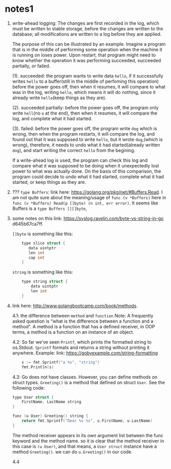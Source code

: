 # notes1

1. write-ahead logging: The changes are first recorded in the log, which must be written to stable storage, before the changes are written to the database; all modifications are written to a log before they are applied.


    The purpose of this can be illustrated by an example. Imagine a program that is in the middle of performing some operation when the machine it is running on loses power. Upon restart, that program might need to know whether the operation it was performing succeeded, succeeded partially, or failed.
    
    (1). succeeded: the program wants to write data ```hello```, if it successfully writes ```hello``` to a buffer(still in the middle of perfoming this operation) before the power goes off, then when it resumes, it will compare to what was in the log, writing ```hello```, which means it will do nothing, since it already write ```hello```(keep things as they are).
    
    (2). succeeded partially: before the power goes off, the program only write ```hell```(no ```o``` at the end), then when it resumes, it will compare the log, and complete what it had started.
    
    (3). failed: before the power goes off, the program write ```dog``` which is wrong, then when the program restarts, it will compare the log, and found out that it was supposed to write ```hello```, but it wrote ```dog```,(which is wrong), therefore, it needs to undo what it had started(already written ```dog```), and start writing the correct ```hello``` from the begining. 
    
    If a write-ahead log is used, the program can check this log and compare what it was supposed to be doing when it unexpectedly lost power to what was actually done. On the basis of this comparison, the program could decide to undo what it had started, complete what it had started, or keep things as they are.
    
2. ??? ```type Buffers```: link here: https://golang.org/pkg/net/#Buffers.Read. I am not quite sure about the meaning/usage of ```func (v *Buffers)``` here in ```func (v *Buffers) Read(p []byte) (n int, err error)```. It seems like Buffers is a ```type Buffers [][]byte```, 

3. some notes on this link: https://syslog.ravelin.com/byte-vs-string-in-go d645b67ca7ff. 

    ```[]byte``` is something like this:
    
    ```c
        type slice struct {
           data uintptr
           len int
           cap int
        }
    ```
    ```string``` is something like this:
    ```c
        type string struct {
            data uintptr
            len int
        }
    ```



4. link here: http://www.golangbootcamp.com/book/methods.

    4.1: the difference between ```method``` and ```function```
    Note: A frequently asked question is “what is the difference between a function and a method”. A method is a function that has a defined receiver, in OOP terms, a method is a function on an instance of an object.
    
    4.2: So far we’ve seen ```Printf```, which prints the formatted string to os.Stdout. ```Sprintf``` formats and returns a string without printing it anywhere. Example:
link: https://gobyexample.com/string-formatting
    ```c
        s := fmt.Sprintf("a %s", "string")
        fmt.Println(s)
    ```
    4.3: Go does not have classes. However, you can define methods on struct types. ```Greeting()``` is a method that defined on struct ```User```. See the following code:
    ```c
    type User struct {
	    FirstName, LastName string
    }

    func (u User) Greeting() string {
	    return fmt.Sprintf("Dear %s %s", u.FirstName, u.LastName)
    }
    ```
    The method receiver appears in its own argument list between the func keyword and the method name. so it is clear that the method receiver in this case is ```(u User)```, and that means, a ```User struct``` instance have a method ```Greeting()```. we can do ```u.Greeting()``` in our code. 
    
    4.4




    
